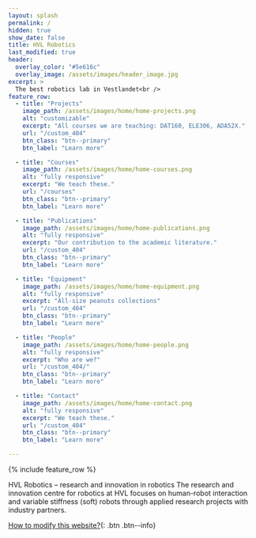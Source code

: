 ```yaml
---
layout: splash
permalink: /
hidden: true
show_date: false
title: HVL Robotics
last_modified: true
header:
  overlay_color: "#5e616c"
  overlay_image: /assets/images/header_image.jpg
excerpt: >
  The best robotics lab in Vestlandet<br />
feature_row:
  - title: "Projects"
    image_path: /assets/images/home/home-projects.png
    alt: "customizable"
    excerpt: "All courses we are teaching: DAT160, ELE306, ADA52X."
    url: "/custom_404"
    btn_class: "btn--primary"
    btn_label: "Learn more"

  - title: "Courses"
    image_path: /assets/images/home/home-courses.png
    alt: "fully responsive"
    excerpt: "We teach these."
    url: "/courses"
    btn_class: "btn--primary"
    btn_label: "Learn more"

  - title: "Publications"
    image_path: /assets/images/home/home-publications.png
    alt: "fully responsive"
    excerpt: "Our contribution to the academic literature."
    url: "/custom_404"
    btn_class: "btn--primary"
    btn_label: "Learn more"

  - title: "Equipment"
    image_path: /assets/images/home/home-equipment.png
    alt: "fully responsive"
    excerpt: "All-size peanuts collections"
    url: "/custom_404"
    btn_class: "btn--primary"
    btn_label: "Learn more"

  - title: "People"
    image_path: /assets/images/home/home-people.png
    alt: "fully responsive"
    excerpt: "Who are we?"
    url: "/custom_404/"
    btn_class: "btn--primary"
    btn_label: "Learn more"

  - title: "Contact"
    image_path: /assets/images/home/home-contact.png
    alt: "fully responsive"
    excerpt: "We teach these."
    url: "/custom_404"
    btn_class: "btn--primary"
    btn_label: "Learn more"

---
```


{% include feature_row %}

HVL Robotics – research and innovation in robotics
The research and innovation centre for robotics at HVL focuses on human-robot interaction and variable stiffness (soft) robots through applied research projects with industry partners.

[How to modify this website?](/howto2){: .btn .btn--info}